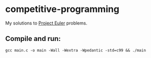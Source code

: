 # competitive-programming
My solutions to [Project Euler](https://projecteuler.net/) problems.

## Compile and run:
```
gcc main.c -o main -Wall -Wextra -Wpedantic -std=c99 && ./main
```
